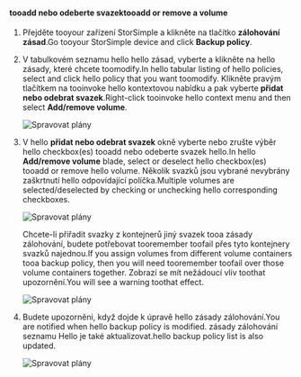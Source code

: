 <!--author=alkohli last changed: 01/02/17-->


#### <a name="tooadd-or-remove-a-volume"></a><span data-ttu-id="e2315-101">tooadd nebo odeberte svazek</span><span class="sxs-lookup"><span data-stu-id="e2315-101">tooadd or remove a volume</span></span>

1. <span data-ttu-id="e2315-102">Přejděte tooyour zařízení StorSimple a klikněte na tlačítko **zálohování zásad**.</span><span class="sxs-lookup"><span data-stu-id="e2315-102">Go tooyour StorSimple device and click **Backup policy**.</span></span>

2. <span data-ttu-id="e2315-103">V tabulkovém seznamu hello hello zásad, vyberte a klikněte na hello zásady, které chcete toomodify.</span><span class="sxs-lookup"><span data-stu-id="e2315-103">In hello tabular listing of hello policies, select and click hello policy that you want toomodify.</span></span> <span data-ttu-id="e2315-104">Klikněte pravým tlačítkem na tooinvoke hello kontextovou nabídku a pak vyberte **přidat nebo odebrat svazek**.</span><span class="sxs-lookup"><span data-stu-id="e2315-104">Right-click tooinvoke hello context menu and then select **Add/remove volume**.</span></span>

    ![Spravovat plány](./media/storsimple-8000-add-remove-volume-backup-policy-u2/addvolbupol1.png)

3. <span data-ttu-id="e2315-106">V hello **přidat nebo odebrat svazek** okně vyberte nebo zrušte výběr hello checkbox(es) tooadd nebo odeberte svazek hello.</span><span class="sxs-lookup"><span data-stu-id="e2315-106">In hello **Add/remove volume** blade, select or deselect hello checkbox(es) tooadd or remove hello volume.</span></span> <span data-ttu-id="e2315-107">Několik svazků jsou vybrané nevybrány zaškrtnutí hello odpovídající políčka.</span><span class="sxs-lookup"><span data-stu-id="e2315-107">Multiple volumes are selected/deselected by checking or unchecking hello corresponding checkboxes.</span></span>

    ![Spravovat plány](./media/storsimple-8000-add-remove-volume-backup-policy-u2/addvolbupol3.png)

    <span data-ttu-id="e2315-109">Chcete-li přiřadit svazky z kontejnerů jiný svazek tooa zásady zálohování, budete potřebovat tooremember toofail přes tyto kontejnery svazků najednou.</span><span class="sxs-lookup"><span data-stu-id="e2315-109">If you assign volumes from different volume containers tooa backup policy, then you will need tooremember toofail over those volume containers together.</span></span> <span data-ttu-id="e2315-110">Zobrazí se mít nežádoucí vliv toothat upozornění.</span><span class="sxs-lookup"><span data-stu-id="e2315-110">You will see a warning toothat effect.</span></span>

    ![Spravovat plány](./media/storsimple-8000-add-remove-volume-backup-policy-u2/addvolbupol2.png)

4. <span data-ttu-id="e2315-112">Budete upozorněni, když dojde k úpravě hello zásady zálohování.</span><span class="sxs-lookup"><span data-stu-id="e2315-112">You are notified when hello backup policy is modified.</span></span> <span data-ttu-id="e2315-113">zásady zálohování seznamu Hello je také aktualizovat.</span><span class="sxs-lookup"><span data-stu-id="e2315-113">hello backup policy list is also updated.</span></span>

    ![Spravovat plány](./media/storsimple-8000-add-remove-volume-backup-policy-u2/addvolbupol6.png)




